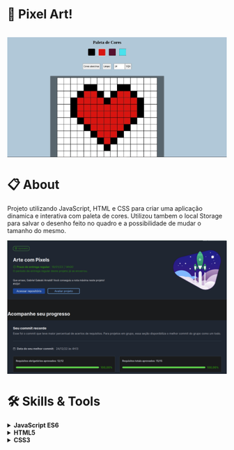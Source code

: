 # :notebook_with_decorative_cover: Pixel Art!

<br>

<img width="900" alt="Exemplo de pull request" src="./images/exemp.jpeg">

# :clipboard: About

Projeto utilizando JavaScript, HTML e CSS para criar uma aplicação dinamica e interativa com paleta de cores. Utilizou tambem o local Storage para salvar o desenho feito no quadro e a possibilidade de mudar o tamanho do mesmo.


<img width="900" alt="Exemplo de pull request" src="./images/nota.png">

<br>


# :hammer_and_wrench: Skills & Tools

<details>
  <summary><strong>JavaScript ES6</strong></summary><br />
  
  - DOM
  - Event Listeners
</details>
<details>
  <summary><strong>HTML5</strong></summary><br />
</details>
<details>
  <summary><strong>CSS3</strong></summary><br />
</details>
